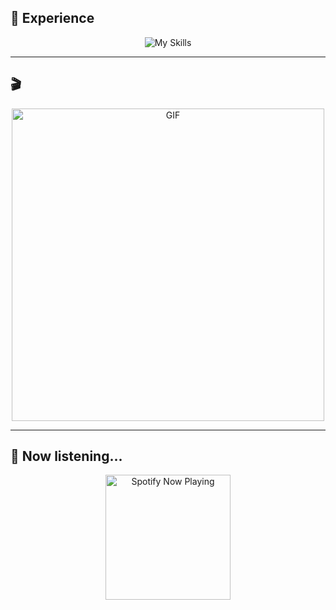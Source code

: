 ## 🚀 Experience

<p align="center">
    <img src="https://skillicons.dev/icons?i=github,mongodb,mysql,java,spring,js,nodejs,react,express,html,css,bootstrap,php" alt="My Skills">
</p>

---

## 🎬

<p align="center">
    <img height="500" src="https://media4.giphy.com/media/v1.Y2lkPTc5MGI3NjExcnJ3ZGY2ZGw5bGs0bW9vOWpnZWI2em5zZjRjYXkwMjhyd2VvMDRkcyZlcD12MV9pbnRlcm5hbF9naWZfYnlfaWQmY3Q9Zw/gFPxNhzEWdFCCRAqf0/giphy.gif" alt="GIF">
</p>

---

## 🎵 Now listening...

<p align="center">
        <img height="200" src="https://spotify-github-profile.kittinan.github.io/api/view?uid=2qo7usk4528tcpkpphg41jmf8&cover_image=true&theme=novatorem&show_offline=false&background_color=121212&interchange=false&bar_color=7012ed&bar_color_cover=false" alt="Spotify Now Playing">
    </a>
</p>
